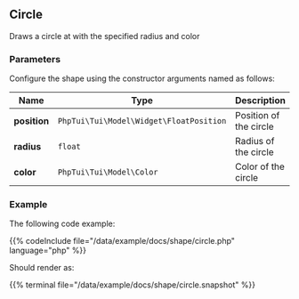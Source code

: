 ## Circle

Draws a circle at with the specified radius and color
### Parameters

Configure the shape using the constructor arguments named as follows:

| Name | Type | Description |
| --- | --- | --- |
| **position** | `PhpTui\Tui\Model\Widget\FloatPosition` | Position of the circle |
| **radius** | `float` | Radius of the circle |
| **color** | `PhpTui\Tui\Model\Color` | Color of the circle |
### Example
The following code example:

{{% codeInclude file="/data/example/docs/shape/circle.php" language="php" %}}

Should render as:

{{% terminal file="/data/example/docs/shape/circle.snapshot" %}}